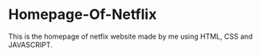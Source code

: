 # Homepage-Of-Netflix
This is the homepage of netfix website made by me using HTML, CSS and JAVASCRIPT.
